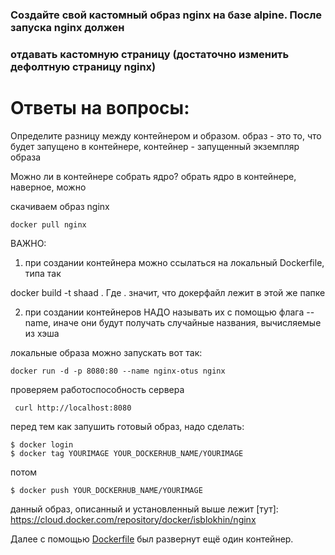 ### Создайте свой кастомный образ nginx на базе alpine. После запуска nginx должен
### отдавать кастомную страницу (достаточно изменить дефолтную страницу nginx)


# Ответы на вопросы:

Определите разницу между контейнером и образом.
образ - это то, что будет запущено в контейнере, контейнер - запущенный экземпляр образа 

Можно ли в контейнере собрать ядро? 
обрать ядро в контейнере, наверное, можно


скачиваем образ nginx
```
docker pull nginx
```
ВАЖНО:

1. при создании контейнера можно ссылаться на локальный Dockerfile, типа так

docker build -t shaad . Где . значит, что докерфайл лежит в этой же папке

2. при создании контейнеров НАДО называть их с помощью флага --name, иначе они будут получать случайные названия, вычисляемые из хэша

локальные образа можно запускать вот так:

```
docker run -d -p 8080:80 --name nginx-otus nginx
```
проверяем работоспособность сервера
```
 curl http://localhost:8080
```

перед тем как запушить готовый образ, надо сделать:
```
$ docker login
$ docker tag YOURIMAGE YOUR_DOCKERHUB_NAME/YOURIMAGE
```
потом
```
$ docker push YOUR_DOCKERHUB_NAME/YOURIMAGE
```

данный образ, описанный и установленный выше лежит [тут]: https://cloud.docker.com/repository/docker/isblokhin/nginx

Далее с помощью [Dockerfile](https://github.com/isblokhin/otus-linux/blob/master/homework/10/Dockerfile) был развернут ещё один контейнер.
